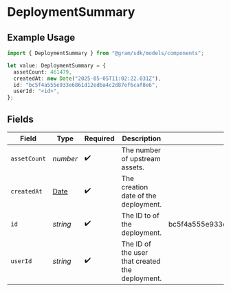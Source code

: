# DeploymentSummary

## Example Usage

```typescript
import { DeploymentSummary } from "@gram/sdk/models/components";

let value: DeploymentSummary = {
  assetCount: 461479,
  createdAt: new Date("2025-05-05T11:02:22.031Z"),
  id: "bc5f4a555e933e6861d12edba4c2d87ef6caf8e6",
  userId: "<id>",
};
```

## Fields

| Field                                                                                         | Type                                                                                          | Required                                                                                      | Description                                                                                   | Example                                                                                       |
| --------------------------------------------------------------------------------------------- | --------------------------------------------------------------------------------------------- | --------------------------------------------------------------------------------------------- | --------------------------------------------------------------------------------------------- | --------------------------------------------------------------------------------------------- |
| `assetCount`                                                                                  | *number*                                                                                      | :heavy_check_mark:                                                                            | The number of upstream assets.                                                                |                                                                                               |
| `createdAt`                                                                                   | [Date](https://developer.mozilla.org/en-US/docs/Web/JavaScript/Reference/Global_Objects/Date) | :heavy_check_mark:                                                                            | The creation date of the deployment.                                                          |                                                                                               |
| `id`                                                                                          | *string*                                                                                      | :heavy_check_mark:                                                                            | The ID to of the deployment.                                                                  | bc5f4a555e933e6861d12edba4c2d87ef6caf8e6                                                      |
| `userId`                                                                                      | *string*                                                                                      | :heavy_check_mark:                                                                            | The ID of the user that created the deployment.                                               |                                                                                               |